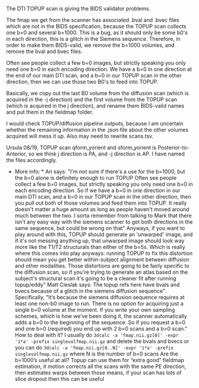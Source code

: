 The DTI TOPUP scan is giving the BIDS validator problems.

The fmap we get from the scanner has associated .bval and .bvec files which are not in the BIDS specification, because the TOPUP scan collects one b=0 and several b=1000. This is a bug, as it should only be some b0's in each direction, this is a glitch in the Siemens sequence.
Therefore, in order to make them BIDS-valid, we remove the b=1000 volumes, and remove the bval and bvec files.

Often see people collect a few b=0 images, but strictly speaking you only need one b=0 in each encoding direction.
We have a b=0 in one direction at the end of our main DTI scan, and a b=0 in our TOPUP scan in the other direction, then we can use those two B0's to feed into TOPUP.

Basically, we copy out the last B0 volume from the diffusion scan (which is acquired in the -j direction) and the first volume from the TOPUP scan (which is acquired in the j direction), and rename them BIDS-valid names and put them in the fieldmap folder.

I would check TOPUP/diffusion pipeline outputs, because I am uncertain whether the remaining information in the .json file about the other volumes acquired will mess it up. Also may need to rewrite scans.tsv.

Ursula 08/19, TOPUP scan qform_yorient and sform_yorient is Posterior-to-Anterior, so we think j direction is PA, and -j direction is AP. I have named the files accordingly.

* More info: *
Ari says:
"I'm not sure if there's a use for the b=1000, but the b=0 alone is definitely enough to run TOPUP
Often see people collect a few b=0 images, but strictly speaking you only need one b=0 in each encoding direction. So if we have a b=0 in one direction in our main DTI scan, and a b=0 in our TOPUP scan in the other direction, then you pull out both of those volumes and feed them into TOPUP. It really doesn't matter a huge amount as long as people haven't moved around much between the two. I sorta remember from talking to Mark that there isn't any easy way with the siemens scanner to get both directions in the same sequence, but could be wrong on that"
Anyways, if you want to play around with this, TOPUP should generate an 'unwarped' image, and if it's not messing anything up, that unwarped image should look way more like the T1/T2 structurals than either of the b=5s. Which is really where this comes into play anyways: running TOPUP to fix this distortion should mean you get better within-subject alignment between diffusion and other modalities. Those distortions are going to be fairly specific to the diffusion scan, so if you're trying to generate an atlas based on the subject's structural scan it's going to be a cleaner fit after running topup/eddy"
Matt Cieslak says:
The topup refs here have bvals and bvecs because of a glitch in the siemens diffusion sequence".
Specifically, "It’s because the siemens diffusion sequence requires at least one non-b0 image to run. There is no option for acquiring just a single b=0 volume at the moment. If you write your own sampling schemes, which is how we’ve been doing it, the scanner automatically adds a b=0 to the beginning of the sequence. So if you request a b=0 and one b>0 (required) you end up with 2 b=0 scans and a b>0 scan."
How to deal with it?
I usually do `3dcalc -a 'fmap.nii.gz[0]' -expr '1*a' -prefix singlevolfmap.nii.gz` and delete the bvals and bvecs
or you can do `3dcalc -a 'fmap.nii.gz[0..N]' -expr '1*a' -prefix singlevolfmap.nii.gz` where N is the number of b=0 scans
Are the b=1000’s useful at all?
Topup can use them for “extra good” fieldmap estimation, it motion corrects all the scans with the same PE direction, then estimates warps between those means, if your scan has lots of slice dropout then this can be useful